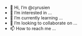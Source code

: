 - 👋 Hi, I’m @cyrusien
- 👀 I’m interested in ...
- 🌱 I’m currently learning ...
- 💞️ I’m looking to collaborate on ...
- 📫 How to reach me ...

<!---
cyrusien/cyrusien is a ✨ special ✨ repository because its `README.md` (this file) appears on your GitHub profile.
You can click the Preview link to take a look at your changes.
--->
